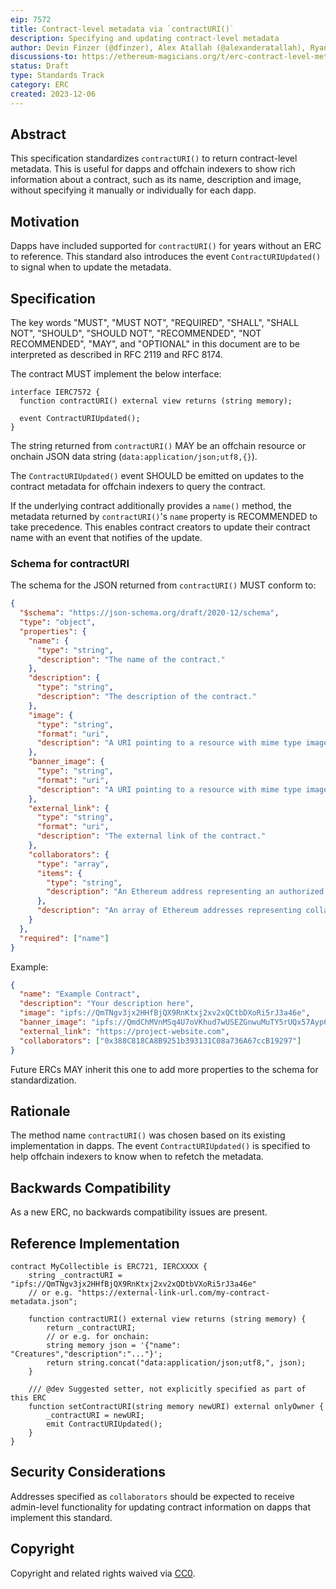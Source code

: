 ```yaml
---
eip: 7572
title: Contract-level metadata via `contractURI()`
description: Specifying and updating contract-level metadata
author: Devin Finzer (@dfinzer), Alex Atallah (@alexanderatallah), Ryan Ghods (@ryanio)
discussions-to: https://ethereum-magicians.org/t/erc-contract-level-metadata-via-contracturi/17157
status: Draft
type: Standards Track
category: ERC
created: 2023-12-06
---
```


## Abstract

This specification standardizes `contractURI()` to return contract-level metadata. This is useful for dapps and offchain indexers to show rich information about a contract, such as its name, description and image, without specifying it manually or individually for each dapp.

## Motivation

Dapps have included supported for `contractURI()` for years without an ERC to reference. This standard also introduces the event `ContractURIUpdated()` to signal when to update the metadata.

## Specification

The key words "MUST", "MUST NOT", "REQUIRED", "SHALL", "SHALL NOT", "SHOULD", "SHOULD NOT", "RECOMMENDED", "NOT RECOMMENDED", "MAY", and "OPTIONAL" in this document are to be interpreted as described in RFC 2119 and RFC 8174.

The contract MUST implement the below interface:

```solidity
interface IERC7572 {
  function contractURI() external view returns (string memory);

  event ContractURIUpdated();
}
```

The string returned from `contractURI()` MAY be an offchain resource or onchain JSON data string (`data:application/json;utf8,{}`).

The `ContractURIUpdated()` event SHOULD be emitted on updates to the contract metadata for offchain indexers to query the contract.

If the underlying contract additionally provides a `name()` method, the metadata returned by `contractURI()`'s `name` property is RECOMMENDED to take precedence. This enables contract creators to update their contract name with an event that notifies of the update.

### Schema for contractURI

The schema for the JSON returned from `contractURI()` MUST conform to:

```json
{
  "$schema": "https://json-schema.org/draft/2020-12/schema",
  "type": "object",
  "properties": {
    "name": {
      "type": "string",
      "description": "The name of the contract."
    },
    "description": {
      "type": "string",
      "description": "The description of the contract."
    },
    "image": {
      "type": "string",
      "format": "uri",
      "description": "A URI pointing to a resource with mime type image/* that represents the contract, typically displayed as a profile picture for the contract."
    },
    "banner_image": {
      "type": "string",
      "format": "uri",
      "description": "A URI pointing to a resource with mime type image/* that represents the contract, displayed as a banner image for the contract."
    },
    "external_link": {
      "type": "string",
      "format": "uri",
      "description": "The external link of the contract."
    },
    "collaborators": {
      "type": "array",
      "items": {
        "type": "string",
        "description": "An Ethereum address representing an authorized editor of the contract."
      },
      "description": "An array of Ethereum addresses representing collaborators (authorized editors) of the contract."
    }
  },
  "required": ["name"]
}
```

Example:

```json
{
  "name": "Example Contract",
  "description": "Your description here",
  "image": "ipfs://QmTNgv3jx2HHfBjQX9RnKtxj2xv2xQCtbDXoRi5rJ3a46e",
  "banner_image": "ipfs://QmdChMVnMSq4U7oVKhud7wUSEZGnwuMuTY5rUQx57Ayp6H",
  "external_link": "https://project-website.com",
  "collaborators": ["0x388C818CA8B9251b393131C08a736A67ccB19297"]
}
```

Future ERCs MAY inherit this one to add more properties to the schema for standardization.

## Rationale

The method name `contractURI()` was chosen based on its existing implementation in dapps. The event `ContractURIUpdated()` is specified to help offchain indexers to know when to refetch the metadata.

## Backwards Compatibility

As a new ERC, no backwards compatibility issues are present.

## Reference Implementation

```solidity
contract MyCollectible is ERC721, IERCXXXX {
    string _contractURI = "ipfs://QmTNgv3jx2HHfBjQX9RnKtxj2xv2xQDtbVXoRi5rJ3a46e"
    // or e.g. "https://external-link-url.com/my-contract-metadata.json";

    function contractURI() external view returns (string memory) {
        return _contractURI;
        // or e.g. for onchain:
        string memory json = '{"name": "Creatures","description":"..."}';
        return string.concat("data:application/json;utf8,", json);
    }

    /// @dev Suggested setter, not explicitly specified as part of this ERC
    function setContractURI(string memory newURI) external onlyOwner {
        _contractURI = newURI;
        emit ContractURIUpdated();
    }
}
```

## Security Considerations

Addresses specified as `collaborators` should be expected to receive admin-level functionality for updating contract information on dapps that implement this standard.

## Copyright

Copyright and related rights waived via [CC0](../LICENSE.md).

